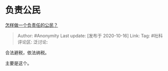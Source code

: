 # 负责公民
[怎样做一个负责任的公民？](https://www.zhihu.com/question/315232238/answer/1526798300)

> Author: #Anonymity
> Last update: [发布于 2020-10-16]
> Link:
> Tag: #社科
> 评论区:
> 泛讨论:

合法避税，依法纳税。

主要是这个。
